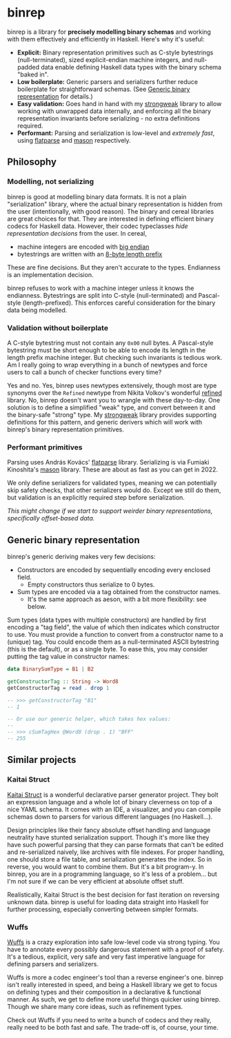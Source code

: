 [gh-strongweak]: https://github.com/raehik/strongweak
[gh-flatparse]:  https://github.com/AndrasKovacs/flatparse
[gh-mason]:      https://github.com/fumieval/mason
[gh-refined]:    https://github.com/nikita-volkov/refined

# binrep
binrep is a library for **precisely modelling binary schemas** and working with
them effectively and efficiently in Haskell. Here's why it's useful:

  * **Explicit:** Binary representation primitives such as C-style bytestrings
    (null-terminated), sized explicit-endian machine integers, and null-padded
    data enable defining Haskell data types with the binary schema "baked in".
  * **Low boilerplate:** Generic parsers and serializers further reduce boilerplate for
    straightforward schemas. (See [Generic binary
    representation](#generic-binary-representation) for details.)
  * **Easy validation:** Goes hand in hand with my [strongweak][gh-strongweak]
    library to allow working with unwrapped data internally, and enforcing all
    the binary representation invariants before serializing - no extra
    definitions required.
  * **Performant:** Parsing and serialization is low-level and *extremely fast*,
    using [flatparse][gh-flatparse] and [mason][gh-mason] respectively.

## Philosophy
### Modelling, not serializing
binrep is good at modelling binary data formats. It is not a plain
"serialization" library, where the actual binary representation is hidden from
the user (intentionally, with good reason). The binary and cereal libraries are
great choices for that. They are interested in defining efficient binary codecs
for Haskell data. However, their codec typeclasses *hide representation
decisions* from the user. In cereal,

  * machine integers are encoded with
    [big endian](https://hackage.haskell.org/package/cereal-0.5.8.2/docs/src/Data.Serialize.html#line-182)
  * bytestrings are written with an
    [8-byte length prefix](https://hackage.haskell.org/package/cereal-0.5.8.2/docs/src/Data.Serialize.html#line-498)

These are fine decisions. But they aren't accurate to the types. Endianness is
an implementation decision.

binrep refuses to work with a machine integer unless it knows the endianness.
Bytestrings are split into C-style (null-terminated) and Pascal-style
(length-prefixed). This enforces careful consideration for the binary data being
modelled.

### Validation without boilerplate
A C-style bytestring must not contain any `0x00` null bytes. A Pascal-style
bytestring must be short enough to be able to encode its length in the length
prefix machine integer. But checking such invariants is tedious work. Am I
really going to wrap everything in a bunch of newtypes and force users to call a
bunch of checker functions every time?

Yes and no. Yes, binrep uses newtypes extensively, though most are type synonyms
over the `Refined` newtype from Nikita Volkov's wonderful [refined][gh-refined]
library. No, binrep doesn't want you to wrangle with these day-to-day. One
solution is to define a simplified "weak" type, and convert between it and the
binary-safe "strong" type. My [strongweak][gh-strongweak] library provides
supporting definitions for this pattern, and generic derivers which will work
with binrep's binary representation primitives.

### Performant primitives
Parsing uses András Kovács' [flatparse][gh-flatparse] library. Serializing is
via Fumiaki Kinoshita's [mason][gh-mason] library. These are about as fast as
you can get in 2022.

We only define serializers for validated types, meaning we can potentially skip
safety checks, that other serializers would do. Except we still do them, but
validation is an explicitly required step before serialization.

*This might change if we start to support weirder binary representations,
specifically offset-based data.*

## Generic binary representation
binrep's generic deriving makes very few decisions:

  * Constructors are encoded by sequentially encoding every enclosed field.
    * Empty constructors thus serialize to 0 bytes.
  * Sum types are encoded via a tag obtained from the constructor names.
    * It's the same approach as aeson, with a bit more flexibility: see below.

Sum types (data types with multiple constructors) are handled by first encoding
a "tag field", the value of which then indicates which constructor to use. You
must provide a function to convert from a constructor name to a (unique) tag.
You could encode them as a null-terminated ASCII bytestring (this is the
default), or as a single byte. To ease this, you may consider putting the tag
value in constructor names:

```haskell
data BinarySumType = B1 | B2

getConstructorTag :: String -> Word8
getConstructorTag = read . drop 1

-- >>> getConstructorTag "B1"
-- 1

-- Or use our generic helper, which takes hex values:
--
-- >>> cSumTagHex @Word8 (drop . 1) "BFF"
-- 255
```

## Similar projects
### Kaitai Struct
[Kaitai Struct](https://kaitai.io/) is a wonderful declarative parser generator
project. They bolt an expression language and a whole lot of binary cleverness
on top of a nice YAML schema. It comes with an IDE, a visualizer, and you can
compile schemas down to parsers for various different languages (no Haskell...).

Design principles like their fancy absolute offset handling and language
neutrality have stunted serialization support. Though it's more like they have
such powerful parsing that they can parse formats that can't be edited and
re-serialized naively, like archives with file indexes. For proper handling, one
should store a file table, and serialization generates the index. So in reverse,
you would want to combine them. But it's a bit program-y. In binrep, you are in
a programming language, so it's less of a problem... but I'm not sure if we can
be very efficient at absolute offset stuff.

Realistically, Kaitai Struct is the best decision for fast iteration on
reversing unknown data. binrep is useful for loading data straight into Haskell
for further processing, especially converting between simpler formats.

### Wuffs
[Wuffs](https://github.com/google/wuffs) is a crazy exploration into safe
low-level code via strong typing. You have to annotate every possibly dangerous
statement with a proof of safety. It's a tedious, explicit, very safe and very
fast imperative language for defining parsers and serializers.

Wuffs is more a codec engineer's tool than a reverse engineer's one. binrep
isn't really interested in speed, and being a Haskell library we get to focus on
defining types and their composition in a declarative & functional manner. As
such, we get to define more useful things quicker using binrep. Though we share
many core ideas, such as refinement types.

Check out Wuffs if you need to write a bunch of codecs and they really, really
need to be both fast and safe. The trade-off is, of course, your time.
